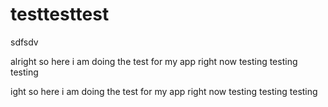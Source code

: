 # testtesttest
sdfsdv


alright so here i am doing the test for my app right now testing testing testing

ight so here i am doing the test for my app right now testing testing testing
